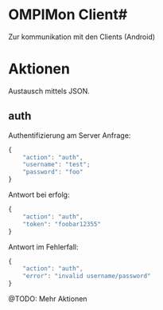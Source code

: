 # OMPIMon Client#

Zur kommunikation mit den Clients (Android)


# Aktionen #

Austausch mittels JSON.

## auth ##
Authentifizierung am Server
Anfrage:
````javascript
{
	"action": "auth",
	"username": "test";
	"password": "foo"
}
````

Antwort bei erfolg:
````javascript
{
	"action": "auth",
	"token": "foobar12355"
}
````

Antwort im Fehlerfall:
````javascript
{
	"action": "auth",
	"error": "invalid username/password"
}
````

@TODO: Mehr Aktionen